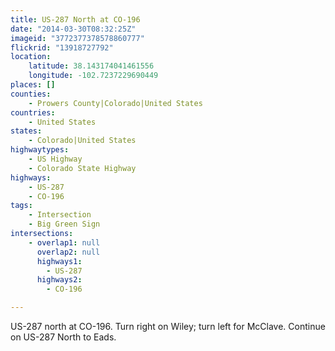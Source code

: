 ```yaml
---
title: US-287 North at CO-196
date: "2014-03-30T08:32:25Z"
imageid: "3772377378578860777"
flickrid: "13918727792"
location:
    latitude: 38.143174041461556
    longitude: -102.7237229690449
places: []
counties:
    - Prowers County|Colorado|United States
countries:
    - United States
states:
    - Colorado|United States
highwaytypes:
    - US Highway
    - Colorado State Highway
highways:
    - US-287
    - CO-196
tags:
    - Intersection
    - Big Green Sign
intersections:
    - overlap1: null
      overlap2: null
      highways1:
        - US-287
      highways2:
        - CO-196

---
```

US-287 north at CO-196.  Turn right on Wiley; turn left for McClave.  Continue on US-287 North to Eads.